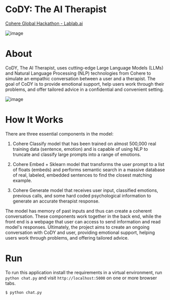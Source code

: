 # CoDY: The AI Therapist

[Cohere Global Hackathon - Lablab.ai](https://lablab.ai/event/cohere-hackathon/the-cyber-savvy-ninjas/cody-the-ai-therapist)

![image](https://github.com/kat9897/Co-Here-Hackathon-Ninjas/assets/90617686/346d891d-e13d-4510-98fb-a286c208c0ee)

# About
CoDY, The AI Therapist, uses cutting-edge Large Language Models (LLMs) and Natural Language Processing (NLP) technologies from Cohere to simulate an empathic conversation between a user and a therapist. The goal of CoDY is to provide emotional support, help users work through their problems, and offer tailored advice in a confidential and convenient setting.

![image](https://github.com/Adibvafa/CoDY/assets/90617686/4a5948f3-184c-4d2f-bce1-a9bb7fa5b6db)


# How It Works
There are three essential components in the model:

1. Cohere Classify model that has been trained on almost 500,000 real training data ‎‎(sentence, emotion) and is capable of using NLP to truncate and classify large ‎prompts into a range of emotions.
   
2. Cohere Embed + Sklearn model that transforms the user prompt to a list of ‎floats (embeds) and performs semantic search in a massive database of real, ‎labeled, embedded sentences to find the closest matching example.‎
   
3. Cohere Generate model that receives user input, classified emotions, previous ‎calls, and some hard coded psychological information to generate an accurate ‎therapist response.

The model has memory of past inputs and thus can create a ‎coherent conversation.‎ These components work together in the back end, while the front end is a webpage ‎that user can access to send information and read model's responses.‎ Ultimately, the project aims to create an ongoing conversation with CoDY and user, ‎providing emotional support, helping users work through problems, and offering ‎tailored advice.‎

# Run
To run this application install the requirements in a virtual environment, run `python chat.py` and visit `http://localhost:5000` on one or more browser tabs.

    $ python chat.py
